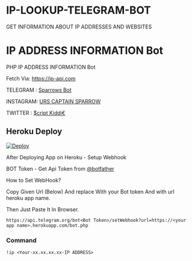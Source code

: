 # IP-LOOKUP-TELEGRAM-BOT
GET INFORMATION ABOUT IP ADDRESSES AND WEBSITES

# IP ADDRESS INFORMATION Bot

PHP IP ADDRESS INFORMATION Bot

Fetch Via: https://ip-api.com

TELEGRAM : [Sparrows Bot](https://telegram.me/sparrows_bin_bot)

INSTAGRAM: [URS CAPTAIN SPARROW](https://instagram.com/urs_captain_sparrow)

TWITTER : [$cript Kiddi€](https://twitter.com/ashwathama_08_)

## Heroku Deploy

[![Deploy](https://www.herokucdn.com/deploy/button.svg)](https://heroku.com/deploy)

After Deploying App on Heroku - Setup Webhook

BOT Token - Get Api Token from [@botfather](https://telegram.me/botfather)

How to Set WebHook?

Copy Given Url (Below) And replace <Bot Token> With your Bot token And <your app name> with url heroku app name. 

Then Just Paste It In Browser. 

  

`https://api.telegram.org/bot<Bot Token>/setWebhook?url=https://<your app name>.herokuapp.com/bot.php`

### Command

`!ip <Your-xx.xx.xx.xx-IP ADDRESS>`
